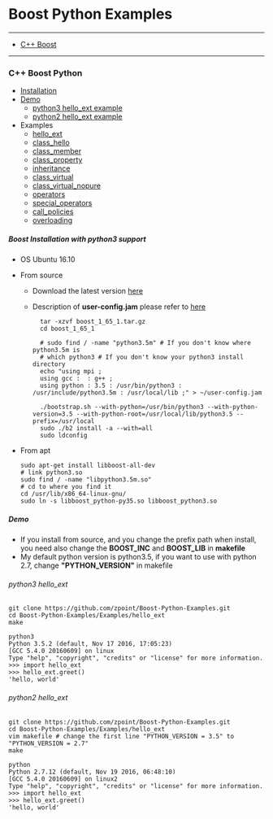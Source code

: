 # Boost Python Examples

- - -

* [C++ Boost](#C++-Boost)

- - -

### C++ Boost Python

* [Installation](#Boost-Installation)
* [Demo](#Demo)
	* [python3 hello_ext example](#python3-hello_ext)
	* [python2 hello_ext example](#python2-hello_ext)
* Examples
	* [hello_ext](https://github.com/zpoint/Boost-Python-Examples/tree/master/Examples/hello_ext)
	* [class_hello](https://github.com/zpoint/Boost-Python-Examples/tree/master/Examples/class_hello)
	* [class_member](https://github.com/zpoint/Boost-Python-Examples/tree/master/Examples/class_member)
	* [class_property](https://github.com/zpoint/Boost-Python-Examples/tree/master/Examples/class_property)
	* [inheritance](https://github.com/zpoint/Boost-Python-Examples/tree/master/Examples/inheritance)
	* [class_virtual](https://github.com/zpoint/Boost-Python-Examples/tree/master/Examples/class_virtual)
	* [class_virtual_nopure](https://github.com/zpoint/Boost-Python-Examples/tree/master/Examples/class_virtual_nopure)
	* [operators](https://github.com/zpoint/Boost-Python-Examples/tree/master/Examples/operators)
	* [special_operators](https://github.com/zpoint/Boost-Python-Examples/tree/master/Examples/special_operators)
	* [call_policies](https://github.com/zpoint/Boost-Python-Examples/tree/master/Examples/call_policies)
	* [overloading](https://github.com/zpoint/Boost-Python-Examples/tree/master/Examples/overloading)

##### Boost Installation with python3 support

* OS Ubuntu 16.10

* From source
    * Download the latest version [here](http://www.boost.org/)
    * Description of **user-config.jam** please refer to [here](http://www.boost.org/build/doc/html/bbv2/overview/configuration.html)

            tar -xzvf boost_1_65_1.tar.gz
            cd boost_1_65_1

            # sudo find / -name "python3.5m" # If you don't know where python3.5m is
            # which python3 # If you don't know your python3 install directory
            echo "using mpi ;
            using gcc :  : g++ ;
            using python : 3.5 : /usr/bin/python3 : /usr/include/python3.5m : /usr/local/lib ;" > ~/user-config.jam

            ./bootstrap.sh --with-python=/usr/bin/python3 --with-python-version=3.5 --with-python-root=/usr/local/lib/python3.5 --prefix=/usr/local
            sudo ./b2 install -a --with=all
            sudo ldconfig

* From apt

	  sudo apt-get install libboost-all-dev
      # link python3.so
	  sudo find / -name "libpython3.5m.so"
      # cd to where you find it
      cd /usr/lib/x86_64-linux-gnu/
	  sudo ln -s libboost_python-py35.so libboost_python3.so

##### Demo

* If you install from source, and you change the prefix path when install, you need also change the **BOOST_INC** and **BOOST_LIB** in **makefile**
* My default python version is python3.5, if you want to use with python 2.7, change **"PYTHON_VERSION"** in makefile

###### python3 hello_ext

	git clone https://github.com/zpoint/Boost-Python-Examples.git
	cd Boost-Python-Examples/Examples/hello_ext
    make

	python3
    Python 3.5.2 (default, Nov 17 2016, 17:05:23)
    [GCC 5.4.0 20160609] on linux
    Type "help", "copyright", "credits" or "license" for more information.
    >>> import hello_ext
    >>> hello_ext.greet()
    'hello, world'



###### python2 hello_ext

	git clone https://github.com/zpoint/Boost-Python-Examples.git
	cd Boost-Python-Examples/Examples/hello_ext
    vim makefile # change the first line "PYTHON_VERSION = 3.5" to "PYTHON_VERSION = 2.7"
    make

	python
	Python 2.7.12 (default, Nov 19 2016, 06:48:10)
    [GCC 5.4.0 20160609] on linux2
    Type "help", "copyright", "credits" or "license" for more information.
    >>> import hello_ext
    >>> hello_ext.greet()
    'hello, world'
